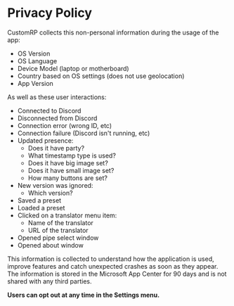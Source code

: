 # Privacy Policy
CustomRP collects this non-personal information during the usage of the app:
- OS Version
- OS Language
- Device Model (laptop or motherboard)
- Country based on OS settings (does not use geolocation)
- App Version

As well as these user interactions:
- Connected to Discord
- Disconnected from Discord
- Connection error (wrong ID, etc)
- Connection failure (Discord isn't running, etc)
- Updated presence:
  - Does it have party?
  - What timestamp type is used?
  - Does it have big image set?
  - Does it have small image set?
  - How many buttons are set?
- New version was ignored:
  - Which version?
- Saved a preset
- Loaded a preset
- Clicked on a translator menu item:
  - Name of the translator
  - URL of the translator
- Opened pipe select window
- Opened about window

This information is collected to understand how the application is used, improve features and catch unexpected crashes as soon as they appear. The information is stored in the Microsoft App Center for 90 days and is not shared with any third parties.

**Users can opt out at any time in the Settings menu.**
